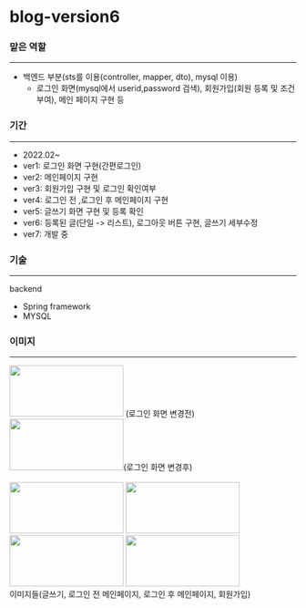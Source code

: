 # blog-version6

### 맡은 역할
-----------
+ 백엔드 부분(sts를 이용(controller, mapper, dto), mysql 이용)
  + 로그인 화면(mysql에서 userid,password 검색), 회원가입(회원 등록 및 조건 부여),  메인 페이지 구현 등
  
### 기간
-------------
+ 2022.02~
+ ver1: 로그인 화면 구현(간편로그인)
+ ver2: 메인페이지 구현
+ ver3: 회원가입 구현 및 로그인 확인여부
+ ver4: 로그인 전 ,로그인 후 메인페이지 구현
+ ver5: 글쓰기 화면 구현 및 등록 확인
+ ver6: 등록된 글(단일 -> 리스트), 로그아웃 버튼 구현, 글쓰기 세부수정
+ ver7: 개발 중 

### 기술
--------------
backend 
+ Spring framework
+ MYSQL


### 이미지
---------------------
<div>
<img src="https://user-images.githubusercontent.com/80959635/159841261-8e3e6695-b3f4-48d4-9640-78e7857c1dbc.png" width="200" height="90">        (로그인 화면 변경전)
<img src="https://user-images.githubusercontent.com/80959635/159845248-dde95ca5-eb93-4175-a4cd-a5444d84d16a.png" width="200" height="90">(로그인 화면 변경후)
 </div> 
  
 <div>
<br>
<img src="https://user-images.githubusercontent.com/80959635/159845294-359d4865-ffb0-48a7-8f9e-0c180b0f1733.png" width="200" height="90">
<img src="https://user-images.githubusercontent.com/80959635/159841236-fcf1a447-49cc-41db-b482-d0e0ea509a05.png" width="200" height="90">
<img src="https://user-images.githubusercontent.com/80959635/159841237-2d1342b0-f0e6-474e-acc2-2c5d8c596718.png" width="200" height="90">
<img src="https://user-images.githubusercontent.com/80959635/159841239-8027a34b-9600-449e-b774-34f82fbf7917.png" width="200" height="90">
</div>
 이미지들(글쓰기, 로그인 전 메인페이지, 로그인 후 메인페이지, 회원가입) 
